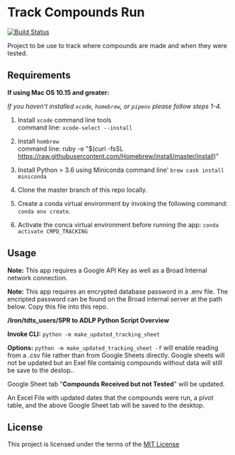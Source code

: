 Track Compounds Run
===============================

[![Build Status](https://travis-ci.com/bfulroth/track_compounds_run.svg?branch=master)](https://travis-ci.com/bfulroth/track_compounds_run)

Project to be use to track where compounds are made and when they were tested.

Requirements
------------
__If using Mac OS 10.15 and greater:__

*If you haven't installed `xcode`, `homebrew`, or `pipenv` please follow steps 1-4.*

1. Install `xcode` command line tools<br/>
command line: `xcode-select --install`

2. Install `hombrew`<br/>
command line: ruby -e "$(curl -fsSL https://raw.githubusercontent.com/Homebrew/install/master/install)"

3. Install Python > 3.6 using Miniconda
command line' `brew cask install miniconda`
   
4. Clone the master branch of this repo locally.

5. Create a conda virtual environment by invoking the following command: `conda env create`.

6. Activate the conca virtual environment before running the app: `conda activate CMPD_TRACKING`

Usage
-----

__Note:__ This app requires a Google API Key as well as a Broad Internal network connection.

__Note:__ This app requires an encrypted database password in a .env file.  The encripted password can be found on 
the Broad internal server at the path below.  Copy this file into this repo.

__/Iron/tdts_users/SPR to ADLP Python Script Overview__

__Invoke CLI:__ `python -m make_updated_tracking_sheet`

__Options:__ `python -m make_updated_tracking_sheet -f` will enable reading from a .csv file rather than from
 Google Sheets directly.  Google sheets will not be updated but an Exel file containig compounds without data will still be save to the destop..

Google Sheet tab "__Compounds Received but not Tested__" will be updated.

An Excel File with updated dates that the compounds were run, a pivot table, and the above Google Sheet tab will be saved to
 the desktop.
 



 
License
-------
This project is licensed under the terms of the [MIT License](/LICENSE)
